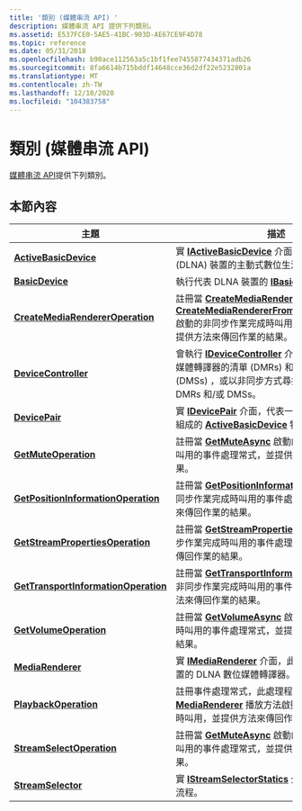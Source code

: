 ```yaml
---
title: '類別 (媒體串流 API) '
description: 媒體串流 API 提供下列類別。
ms.assetid: E537FCE0-5AE5-41BC-903D-AE67CE9F4D78
ms.topic: reference
ms.date: 05/31/2018
ms.openlocfilehash: b90ace112563a5c1bf1fee7455877434371adb26
ms.sourcegitcommit: 8fa6614b715bddf14648cce36d2df22e5232801a
ms.translationtype: MT
ms.contentlocale: zh-TW
ms.lasthandoff: 12/10/2020
ms.locfileid: "104383758"
---
```

# <a name="classes-media-streaming-api"></a>類別 (媒體串流 API) 

[媒體串流 API](media-streaming-api-portal.md)提供下列類別。

## <a name="in-this-section"></a>本節內容



| 主題                                                                                   | 描述                                                                                                                                                                                                                                                                                                                                                                         |
|-----------------------------------------------------------------------------------------|-------------------------------------------------------------------------------------------------------------------------------------------------------------------------------------------------------------------------------------------------------------------------------------------------------------------------------------------------------------------------------------|
| [**ActiveBasicDevice**](/previous-versions/windows/desktop/legacy/dn385755(v=vs.85))<br/>                               | 實 [**IActiveBasicDevice**](/previous-versions/windows/desktop/api/windows.media.streaming/nn-windows-media-streaming-iactivebasicdevice) 介面，此介面表示 (DLNA) 裝置的主動式數位生活網路聯盟。<br/>                                                                                                                                                                                                                       |
| [**BasicDevice**](/previous-versions/windows/desktop/legacy/hh828813(v=vs.85))<br/>                                           | 執行代表 DLNA 裝置的 [**IBasicDevice**](ibasicdevice.md) 介面。<br/>                                                                                                                                                                                                                                                                             |
| [**CreateMediaRendererOperation**](createmediarendereroperation.md)<br/>         | 註冊當 [**CreateMediaRendererAsync**](imediarendererfactory-createmediarendererasync.md) 或 [**CreateMediaRendererFromBasicDeviceAsync**](imediarendererfactory-createmediarendererfrombasicdeviceasync.md) 啟動的非同步作業完成時叫用的事件處理常式，並提供方法來傳回作業的結果。<br/> |
| [**DeviceController**](/previous-versions/windows/desktop/legacy/hh828842(v=vs.85))<br/>                                 | 會執行 [**IDeviceController**](/previous-versions/windows/desktop/api/windows.media.streaming/nn-windows-media-streaming-idevicecontroller) 介面，以抓取快取數位媒體轉譯器的清單 (DMRs) 和/或數位媒體伺服器 (DMSs) ，或以非同步方式尋找目前位於網路上的 DMRs 和/或 DMSs。<br/>                                                                                                            |
| [**DevicePair**](/previous-versions/windows/desktop/legacy/dn385771(v=vs.85))<br/>                                             | 實 [**IDevicePair**](/previous-versions/windows/desktop/api/windows.media.streaming/nn-windows-media-streaming-idevicepair) 介面，代表一組由轉譯器和伺服器組成的 [**ActiveBasicDevice**](/previous-versions/windows/desktop/legacy/dn385755(v=vs.85)) 物件。<br/>                                                                                                                                                                              |
| [**GetMuteOperation**](getmuteoperation.md)<br/>                                 | 註冊當 [**GetMuteAsync**](/previous-versions/windows/desktop/api/windows.media.streaming/nf-windows-media-streaming-imediarenderer-getmuteasync) 啟動的非同步作業完成時叫用的事件處理常式，並提供方法來傳回作業的結果。<br/>                                                                                                                                                    |
| [**GetPositionInformationOperation**](getpositioninformationoperation.md)<br/>   | 註冊當 [**GetPositionInformationAsync**](/previous-versions/windows/desktop/api/windows.media.streaming/nf-windows-media-streaming-imediarenderer-getpositioninformationasync) 啟動的非同步作業完成時叫用的事件處理常式，並提供方法來傳回作業的結果。<br/>                                                                                                                      |
| [**GetStreamPropertiesOperation**](getstreampropertiesoperation.md)<br/>         | 註冊當 [**GetStreamPropertiesAsync**](/previous-versions/windows/desktop/legacy/hh829001(v=vs.85)) 啟動的非同步作業完成時叫用的事件處理常式，並提供方法來傳回作業的結果。<br/>                                                                                                                            |
| [**GetTransportInformationOperation**](gettransportinformationoperation.md)<br/> | 註冊當 [**GetTransportInformationAsync**](/previous-versions/windows/desktop/api/windows.media.streaming/nf-windows-media-streaming-imediarenderer-gettransportinformationasync) 啟動的非同步作業完成時叫用的事件處理常式，並提供方法來傳回作業的結果。<br/>                                                                                                                    |
| [**GetVolumeOperation**](getvolumeoperation.md)<br/>                             | 註冊當 [**GetVolumeAsync**](/previous-versions/windows/desktop/api/windows.media.streaming/nf-windows-media-streaming-imediarenderer-getvolumeasync) 啟動的非同步作業完成時叫用的事件處理常式，並提供方法來傳回作業的結果。<br/>                                                                                                                                                |
| [**MediaRenderer**](mediarenderer.md)<br/>                                       | 實 [**IMediaRenderer**](imediarenderer.md) 介面，此介面表示 (DMR) 裝置的 DLNA 數位媒體轉譯器。<br/>                                                                                                                                                                                                                                            |
| [**PlaybackOperation**](playbackoperation.md)<br/>                               | 註冊事件處理常式，此處理程式會在其中一個 [**MediaRenderer**](mediarenderer.md) 播放方法啟動的非同步作業完成時叫用，並提供方法來傳回作業的結果。<br/>                                                                                                                                      |
| [**StreamSelectOperation**](streamselectoperation.md)<br/>                       | 註冊當 [**GetMuteAsync**](/previous-versions/windows/desktop/api/windows.media.streaming/nf-windows-media-streaming-imediarenderer-getmuteasync) 啟動的非同步作業完成時叫用的事件處理常式，並提供方法來傳回作業的結果。<br/>                                                                                                                                                    |
| [**StreamSelector**](streamselector.md)<br/>                                     | 實 [**IStreamSelectorStatics**](/previous-versions/windows/desktop/api/windows.media.streaming/nn-windows-media-streaming-istreamselectorstatics) 介面並啟用選取資料流程。<br/>                                                                                                                                                                                                                                                        |



 

 

